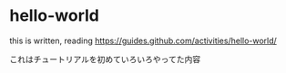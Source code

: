 # hello-world


this is written, reading https://guides.github.com/activities/hello-world/



これはチュートリアルを初めていろいろやってた内容
